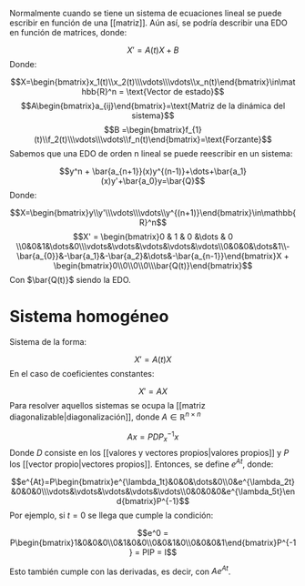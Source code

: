 
Normalmente cuando se tiene un sistema de ecuaciones lineal se puede escribir en función de una [[matriz]]. Aún así, se podría describir una EDO en función de matrices, donde: 

$$X' = A(t)X + B$$ 
Donde: 

$$X=\begin{bmatrix}x_1(t)\\x_2(t)\\\vdots\\\vdots\\x_n(t)\end{bmatrix}\in\mathbb{R}^n = \text{Vector de estado}$$ 
$$A\begin{bmatrix}a_{ij}\end{bmatrix}=\text{Matriz de la dinámica del sistema}$$ 
$$B =\begin{bmatrix}f_{1}(t)\\f_2(t)\\\vdots\\\vdots\\f_n(t)\end{bmatrix}=\text{Forzante}$$ 
Sabemos que una EDO de orden n lineal se puede reescribir en un sistema: 

$$y^n + \bar{a_{n+1}}(x)y^{(n-1)}+\dots+\bar{a_1}(x)y'+\bar{a_0}y=\bar{Q}$$ 
Donde: 

$$X=\begin{bmatrix}y\\y'\\\vdots\\\vdots\\y^{(n+1)}\end{bmatrix}\in\mathbb{R}^n$$
$$X' = \begin{bmatrix}0 & 1 & 0 &\dots & 0 \\0&0&1&\dots&0\\\vdots&\vdots&\vdots&\vdots&\vdots\\0&0&0&\dots&1\\-\bar{a_{0}}&-\bar{a_1}&-\bar{a_2}&\dots&-\bar{a_{n-1}}\end{bmatrix}X + \begin{bmatrix}0\\0\\0\\0\\\bar{Q(t)}\end{bmatrix}$$ 
Con $\bar{Q(t)}$ siendo la EDO. 

# Sistema homogéneo 

Sistema de la forma: 

$$X' = A(t)X$$ 
En el caso de coeficientes constantes: 

$$X'=AX$$ 
Para resolver aquellos sistemas se ocupa la [[matriz diagonalizable|diagonalización]], donde $A\in\mathbb{R}^{n\times n}$

$$Ax=PDP_{x}^{-1}x$$ 
Donde $D$ consiste en los [[valores y vectores propios|valores propios]] y $P$ los [[vector propio|vectores propios]]. Entonces, se define $e^{At}$, donde: 

$$e^{At}=P\begin{bmatrix}e^{\lambda_1t}&0&0&\dots&0\\0&e^{\lambda_2t}&0&0&0\\\vdots&\vdots&\vdots&\vdots&\vdots\\0&0&0&0&e^{\lambda_5t}\end{bmatrix}P^{-1}$$ 
Por ejemplo, si $t=0$ se llega que cumple la condición: 

$$e^0 = P\begin{bmatrix}1&0&0&0\\0&1&0&0\\0&0&1&0\\0&0&0&1\end{bmatrix}P^{-1} = PIP = I$$

Esto también cumple con las derivadas, es decir, con $Ae^{At}$. 